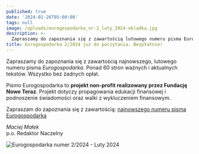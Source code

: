 ```yaml
---
published: true
date: '2024-01-26T05:00:00'
tags: null
image: /uploads/eurogospodarka_nr-2_luty_2024-okladka.jpg
description: >-
  Zapraszamy do zapoznania się z zawartością lutowego numeru pisma Eurogospodarka. Ponad 60 stron ważnych i aktualnych tekstów. Do poczytania... bez opłat. 
title: Eurogospodarka 2/2024 już do poczytania. Bezpłatnie!
---
```


Zapraszamy do zapoznania się z zawartością najnowszego, lutowego numeru pisma *Eurogospodarka*. Ponad 60 stron ważnych i aktualnych tekstów. Wszystko bez żadnych opłat. 

Pismo Eurogospodarka to **projekt non-profit realizowany przez Fundację Nowe Teraz**. Projekt dotyczy propagowania edukacji finansowej i podnoszenie świadomości oraz walki z wykluczeniem finansowym.

Zapraszam do zapoznania się z zawartością: [najnowszego numeru pisma Eurogospodarka](https://eurogospodarka.eu/eurogospodarka-luty-2024/)

*Maciej Małek*   
p.o. Redaktor Naczelny

![Eurogospodarka numer 2/2024 - Luty 2024](/uploads/eurogospodarka_nr-2_luty_2024-spis-tresci.jpg)
